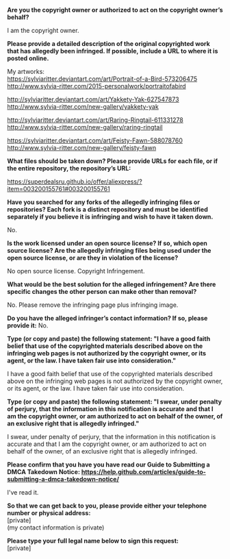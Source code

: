 **Are you the copyright owner or authorized to act on the copyright owner’s behalf?**

I am the copyright owner.

**Please provide a detailed description of the original copyrighted work that has allegedly been infringed. If possible, include a URL to where it is posted online.**

My artworks:  
https://sylviaritter.deviantart.com/art/Portrait-of-a-Bird-573206475  
http://www.sylvia-ritter.com/2015-personalwork/portraitofabird

http://sylviaritter.deviantart.com/art/Yakkety-Yak-627547873  
http://www.sylvia-ritter.com/new-gallery/yakkety-yak

http://sylviaritter.deviantart.com/art/Raring-Ringtail-611331278  
http://www.sylvia-ritter.com/new-gallery/raring-ringtail

https://sylviaritter.deviantart.com/art/Feisty-Fawn-588078760  
http://www.sylvia-ritter.com/new-gallery/feisty-fawn

**What files should be taken down? Please provide URLs for each file, or if the entire repository, the repository’s URL:**

https://superdealsru.github.io/offer/aliexpress/?item=003200155761#003200155761

**Have you searched for any forks of the allegedly infringing files or repositories? Each fork is a distinct repository and must be identified separately if you believe it is infringing and wish to have it taken down.**

No.

**Is the work licensed under an open source license? If so, which open source license? Are the allegedly infringing files being used under the open source license, or are they in violation of the license?**

No open source license. Copyright Infringement.

**What would be the best solution for the alleged infringement? Are there specific changes the other person can make other than removal?**

No. Please remove the infringing page plus infringing image.

**Do you have the alleged infringer’s contact information? If so, please provide it:**
No.

**Type (or copy and paste) the following statement: "I have a good faith belief that use of the copyrighted materials described above on the infringing web pages is not authorized by the copyright owner, or its agent, or the law. I have taken fair use into consideration."**

I have a good faith belief that use of the copyrighted materials described above on the infringing web pages is not authorized by the copyright owner, or its agent, or the law. I have taken fair use into consideration.

**Type (or copy and paste) the following statement: "I swear, under penalty of perjury, that the information in this notification is accurate and that I am the copyright owner, or am authorized to act on behalf of the owner, of an exclusive right that is allegedly infringed."**

I swear, under penalty of perjury, that the information in this notification is accurate and that I am the copyright owner, or am authorized to act on behalf of the owner, of an exclusive right that is allegedly infringed.

**Please confirm that you have you have read our Guide to Submitting a DMCA Takedown Notice: https://help.github.com/articles/guide-to-submitting-a-dmca-takedown-notice/**

I've read it.

**So that we can get back to you, please provide either your telephone number or physical address:**  
[private]  
(my contact information is private)

**Please type your full legal name below to sign this request:**  
[private]
